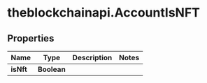 # theblockchainapi.AccountIsNFT

## Properties

Name | Type | Description | Notes
------------ | ------------- | ------------- | -------------
**isNft** | **Boolean** |  | 


